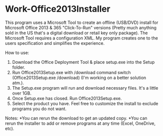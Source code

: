 Work-Office2013Installer
========================

This program uses a Microsoft Tool to create an offline (USB/DVD) install for Microsoft Office 2013 & 365 "Click-To-Run" versions (Pretty much anything sold in the US that's a digital download or retail key only package).  The Microsoft Tool requires a configuration XML.  My program creates one to the users specification and simplifies the experience.

How to use:
1) Download the Office Deployment Tool & place setup.exe into the Setup folder.
2) Run Office2013Setup.exe with /download command switch (Office2013Setup.exe /download) (I'm working on a better solution atm.).
3) The Setup.exe program will run and download necessary files.  It's a little over 1GB.
4) Once Setup.exe has closed.  Run Office2013Setup.exe.
5) Select the product you have.  Feel free to customize the install to exclude programs you do not want.

Notes:
*You can rerun the download to get an updated copy.
*You can rerun the installer to add or remove programs at any time (Excel, OneDrive, etc).

